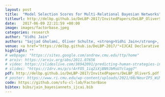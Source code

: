 ```yaml
---
layout: post
title:  "Model Selection Scores for Multi-Relational Bayesian Networks"
titleurl: http://delbp.github.io/DeLBP-2017/InvitedPapers/DeLBP_OliverS.pdf
date:   2017-06-09 22:21:59 +00:00
image: images/factorbase.jpeg
categories: research
author: "Vidhi Jain"
authors: "Sajjad Gholami, Oliver Schulte, <strong>Vidhi Jain</strong>, Qiang Zhao."
venue: <a href="https://delbp.github.io/DeLBP-2017/">IJCAI Declarative Learning Based Programming (DeLBP) </a>
highlight: ""
# webpage: "https://sites.google.com/andrew.cmu.edu/ttp/home"
# arxiv: https://arxiv.org/abs/2011.07656
# video: https://slideslive.com/38942091/predicting-human-strategies-in-simulated-search-and-rescue
# slides: "https://1drv.ms/p/s!ArFO5_1iq2iXjBN9JbMsU7clagg7"
pdf: http://delbp.github.io/DeLBP-2017/InvitedPapers/DeLBP_OliverS.pdf
# poster: https://www.ri.cmu.edu/wp-content/uploads/2021/08/NeurIPS_WiML.pdf
code: https://github.com/sfu-cl-lab/FactorBase
bibtex: bibs/jain_bayesiannets_ijcai.bib
---
```

